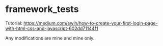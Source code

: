 # framework_tests

Tutorial: https://medium.com/swlh/how-to-create-your-first-login-page-with-html-css-and-javascript-602dd71144f1

Any modifications are mine and mine only. 
